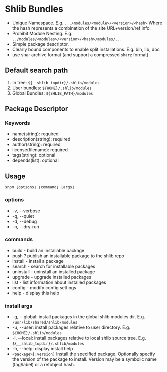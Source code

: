 Shlib Bundles
=============

- Unique Namespace.  E.g. `.../modules/<module>/<version>/<hash>` Where the
  hash represents a combination of the site URL+version/ref info.
- Prohibit Module Nesting. E.g. `../modules/<modules>/<version>/<hash>/modules/...`
- Simple package descriptor.
- Clearly bound components to enable split installations. E.g. bin, lib, doc
- use shar archive format (and support a compressed `sharz` format).

Default search path
-------------------
1. In tree: `${__shlib_topdir}/.shlib/modules`
2. User bundles: `${HOME}/.shlib/modules`
3. Global Bundles: `${SHLIB_PATH}/modules`

Package Descriptor
------------------

### Keywords
- name(string): required
- description(string): required
- author(string): required
- license(filename): required
- tags(string): optional
- depends(list): optional

Usage
-----

`shpm [options] [command] [args]`

### options
- -v, --verbose
- -q, --quiet
- -d, --debug
- -n, --dry-run

### commands
- build - build an installable package
- push ? publish an installable package to the shlib repo
- install - install a package
- search - search for installable packages
- uninstall - uninstall an installed package
- upgrade - upgrade installed packages
- list - list information about installed packages
- config - modify config settings
- help - display this help

### install args
- -g, --global: install packages in the global shlib modules dir. E.g. `/usr/lib/shared/shlib/modules`
- -u, --user: install packages relative to user directory. E.g. `${HOME}/.shlib/modules`
- -l, --local: install packages relative to local shlib source tree. E.g. `${__shlib_topdir}/.shlib/modules`
- -h, --help: display install help
- `<package>[:version]` Install the specified package.  Optionally specify the
  version of the package to install.  Version may be a symbolic name
  (tag/label) or a refobject hash.
